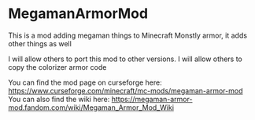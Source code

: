 # MegamanArmorMod
This is a mod adding megaman things to Minecraft
Monstly armor, it adds other things as well

I will allow others to port this mod to other versions.
I will allow others to copy the colorizer armor code

You can find the mod page on curseforge here: https://www.curseforge.com/minecraft/mc-mods/megaman-armor-mod
You can also find the wiki here: https://megaman-armor-mod.fandom.com/wiki/Megaman_Armor_Mod_Wiki
